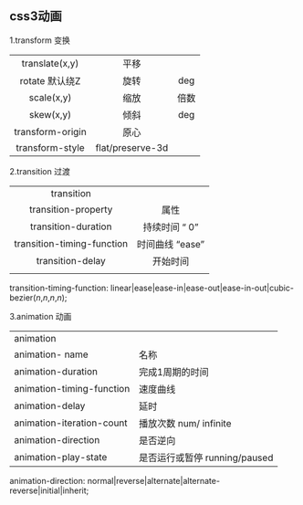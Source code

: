 ## css3动画

1.transform 变换

|                  |                  |      |
| :--------------: | :--------------: | :--: |
|  translate(x,y)  |       平移       |      |
|  rotate 默认绕Z  |       旋转       | deg  |
|    scale(x,y)    |       缩放       | 倍数 |
|    skew(x,y)     |       倾斜       | deg  |
| transform-origin |       原心       |      |
| transform-style  | flat/preserve-3d |      |

2.transition 过渡

|                            |                 |
| :------------------------: | :-------------: |
|         transition         |                 |
|    transition-property     |      属性       |
|    transition-duration     | 持续时间  “ 0”  |
| transition-timing-function | 时间曲线 “ease” |
|      transition-delay      |    开始时间     |
|                            |                 |

transition-timing-function: linear|ease|ease-in|ease-out|ease-in-out|cubic-bezier(*n*,*n*,*n*,*n*);

3.animation 动画

|                           |                               |
| ------------------------- | ----------------------------- |
| animation                 |                               |
| animation- name           | 名称                          |
| animation-duration        | 完成1周期的时间               |
| animation-timing-function | 速度曲线                      |
| animation-delay           | 延时                          |
| animation-iteration-count | 播放次数 num/ infinite        |
| animation-direction       | 是否逆向                      |
| animation-play-state      | 是否运行或暂停 running/paused |

animation-direction: normal|reverse|alternate|alternate-reverse|initial|inherit;



